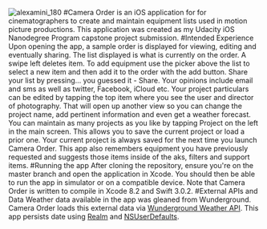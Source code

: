 ![alexamini_180](https://cloud.githubusercontent.com/assets/19356639/23538446/13e6dc40-ff88-11e6-86b5-7d56fb77575d.png)
#Camera Order 
is an iOS application for for cinematographers to create and maintain equipment lists used in motion picture productions. This application was created as my Udacity iOS Nanodegree Program capstone project submission.
#Intended Experience
Upon opening the app, a sample order is displayed for viewing, editing and eventually sharing. The list displayed is what is currently on the order. A swipe left deletes item. To add equipment use the picker above the list to select a new item and then add it to the order with the add button. Share your list by pressing… you guessed it - Share. Your opinions include email and sms as well as twitter, Facebook, iCloud etc.
Your project particulars can be edited by tapping the top item where you see the user and director of photography. That will open up another view so you can change the project name, add pertinent information and even get a weather forecast.
You can maintain as many projects as you like by tapping Project on the left in the main screen. This allows you to save the current project or load a prior one.
Your current project is always saved for the next time you launch Camera Order. This app also remembers equipment you have previously requested and suggests those items inside of the aks, filters and support items.
#Running the app
After cloning the repository, ensure you're on the master branch and open the application in Xcode. You should then be able to run the app in simulator or on a compatible device. Note that Camera Order is written to compile in Xcode 8.2 and Swift 3.0.2.
#External APIs and Data
Weather data available in the app was gleaned from Wunderground. Camera Order loads this external data via [Wunderground Weather API](https://www.wunderground.com/weather/api/). This app persists date using [Realm](https://realm.io/) and [NSUserDefaults](https://developer.apple.com/reference/foundation/userdefaults).

